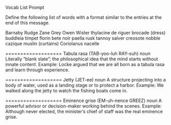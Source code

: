Vocab List Prompt

Define the following list of words with a format similar to the entries at the end of this message.

Barnaby Rudge
Zane Grey
Owen Wister
thylacine
de riguer
brocade (dress)
buddleia
timpet
florin
bete noir
paella
rusk
tannoy
salver
creosote
nobble
cazique
muslin (curtains)
Coriolanus
nacelle



===================
Tabula rasa (TAB-yoo-luh RAY-suh)
noun
Literally “blank slate”; the philosophical idea that the mind starts without innate content.
Example: Locke argued that we are all born as a tabula rasa and learn through experience.

===================
Jetty (JET-ee)
noun
A structure projecting into a body of water, used as a landing stage or to protect a harbor.
Example: We walked along the jetty to watch the fishing boats come in.

===================
Eminence grise (EM-uh-nence GREEZ)
noun
A powerful advisor or decision-maker working behind the scenes.
Example: Although never elected, the minister’s chief of staff was the real eminence grise.
